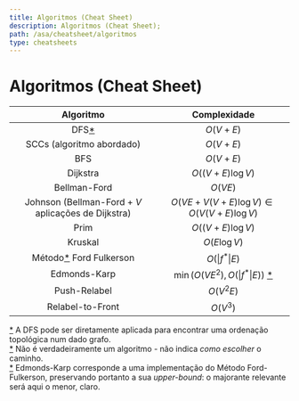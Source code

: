 ```yaml
---
title: Algoritmos (Cheat Sheet)
description: Algoritmos (Cheat Sheet);
path: /asa/cheatsheet/algoritmos
type: cheatsheets
---
```


# Algoritmos (Cheat Sheet)

|                      Algoritmo                      |                      Complexidade                       |
| :-------------------------------------------------: | :-----------------------------------------------------: |
|                DFS[\*](color:green)                 |                       $O(V + E)$                        |
|              SCCs (algoritmo abordado)              |                        $O(V+E)$                         |
|                       BFS                           |                       $O(V + E)$                        |
|                      Dijkstra                       |                    $O((V+E)\log V)$                     |
|                    Bellman-Ford                     |                         $O(VE)$                         |
| Johnson (Bellman-Ford + $V$ aplicações de Dijkstra) |     $O(VE + V(V + E)\log V) \in O(V(V + E)\log V)$      |
|                        Prim                         |                   $O((V + E)\log V)$                    |
|                       Kruskal                       |                      $O(E\log V)$                       |
|       Método[\*](color:yellow) Ford Fulkerson       |                  $O(\vert f^*\vert E)$                  |
|                    Edmonds-Karp                     | $\min(O(VE^2), O(\vert f^*\vert E))$ [\*](color:orange) |
|                    Push-Relabel                     |                        $O(V^2E)$                        |
|                  Relabel-to-Front                   |                        $O(V^3)$                         |

[\*](color:green) A DFS pode ser diretamente aplicada para encontrar uma ordenação topológica num dado grafo.  
[\*](color:yellow) Não é verdadeiramente um algoritmo - não indica _como escolher_ o caminho.  
[\*](color:orange) Edmonds-Karp corresponde a uma implementação do Método Ford-Fulkerson, preservando portanto a sua _upper-bound_: o majorante relevante será aqui o menor, claro.
